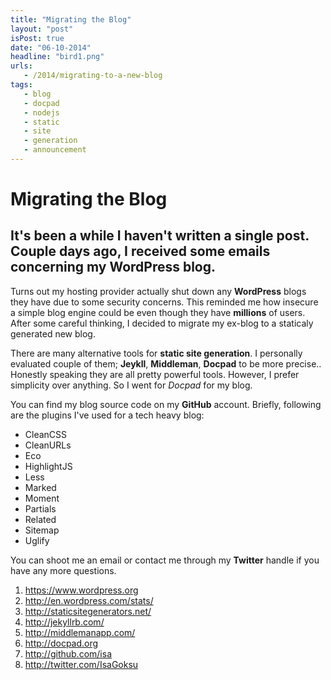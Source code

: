 ```yaml
---
title: "Migrating the Blog"
layout: "post"
isPost: true
date: "06-10-2014"
headline: "bird1.png"
urls:
   - /2014/migrating-to-a-new-blog
tags:
   - blog
   - docpad
   - nodejs
   - static
   - site
   - generation
   - announcement
---
```


# Migrating the Blog

## It's been a while I haven't written a single post. Couple days ago, I received some emails concerning my WordPress blog.

Turns out my hosting provider actually shut down any **WordPress** blogs they have due to some security concerns. This reminded me how insecure a simple blog engine could be even though they have **millions** of users. After some careful thinking, I decided to migrate my ex-blog to a staticaly generated new blog.

There are many alternative tools for **static site generation**. I personally evaluated couple of them; **Jeykll**, **Middleman**, **Docpad** to be more precise.. Honestly speaking they are all pretty powerful tools. However, I prefer simplicity over anything. So I went for *Docpad* for my blog.

You can find my blog source code on my **GitHub** account. Briefly, following are the plugins I've used for a tech heavy blog:

* CleanCSS
* CleanURLs
* Eco
* HighlightJS
* Less
* Marked
* Moment
* Partials
* Related
* Sitemap
* Uglify

You can shoot me an email or contact me through my **Twitter** handle if you have any more questions.

1. https://www.wordpress.org
1. http://en.wordpress.com/stats/
1. http://staticsitegenerators.net/
1. http://jekyllrb.com/
1. http://middlemanapp.com/
1. http://docpad.org
1. http://github.com/isa
1. http://twitter.com/IsaGoksu
